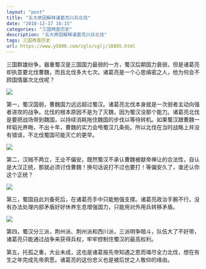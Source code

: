```yaml
---
layout: "post"
title: "五大原因解释诸葛亮兴兵北伐"
date: "2018-12-17 16:15"
categories: "三国两晋历史"
description: "五大原因解释诸葛亮兴兵北伐"
tags: 三国两晋历史
url: https://www.y5000.com/zgls/sglj/18895.html
---
```






三国群雄纷争，器重蜀汉是三国国力最弱的一方，蜀汉后期国力衰弱，但是诸葛亮却执意要北伐曹魏，而且北伐多大七次。诸葛亮是一个心思缜密之人，他为何会不顾国情屡次北伐呢？

![](https://img.y5000.com/uploads/allimg/170410/8-1F410100KMY.jpg)

第一，蜀汉国弱，曹魏国力远远超过蜀汉。诸葛亮北伐本身就是一次弱者主动向强者进攻的战争。北伐的根本原因不是为了灭魏，因为蜀汉没那个能力。诸葛亮北伐是要把战场带到魏国，以持续消耗拖住魏国的步伐以等待转机。如果蜀汉跟曹魏一样韬光养晦，不出十年，曹魏的实力会甩蜀汉几条街。所以北伐在当时战略上并没有错误，不北伐蜀国可能灭亡的更早。

![](https://img.y5000.com/uploads/allimg/170410/8-1F410100P5R4.jpg)

第二，汉贼不两立，王业不偏安。既然蜀汉不承认曹魏被献帝禅让的合法性，自认是大汉正统，那就必须讨伐曹魏！换句话说打不过也要打！等偏安久了，谁还认你这个正统？

![](https://img.y5000.com/uploads/allimg/170410/8-1F410100Q2I8.jpg)

第三，蜀国自此刘备死后，在诸葛亮手中只能勉强支撑。诸葛亮政治手腕不行，没有办法处理内部矛盾好好休养生息增强国力，只能用对外用兵转移矛盾。

![](https://img.y5000.com/uploads/allimg/170410/8-1F410100R02M.jpg)

第四，蜀汉分三派，荆州派、荆州派和西川派，三派明争暗斗，队伍大了不好带，诸葛亮只能通过战争来获得兵权，牢牢控制住蜀汉的最高权利。

第五，托孤之重，大业未成，这也是诸葛报先帝知遇之恩而竭尽全力北伐，想在有生之年完成先帝夙愿。诸葛亮的这份忠义也是被后世之人敬仰的缘由。
